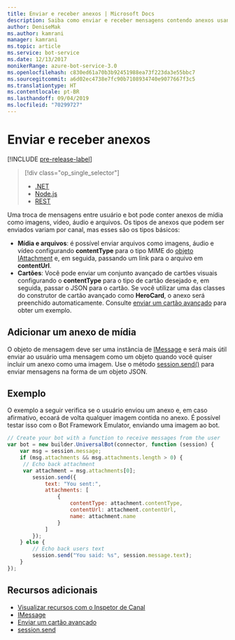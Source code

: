 ```yaml
---
title: Enviar e receber anexos | Microsoft Docs
description: Saiba como enviar e receber mensagens contendo anexos usando o SDK do Bot Framework para Node.js.
author: DeniseMak
ms.author: kamrani
manager: kamrani
ms.topic: article
ms.service: bot-service
ms.date: 12/13/2017
monikerRange: azure-bot-service-3.0
ms.openlocfilehash: c830ed61a70b3b92451988ea73f223da3e55bbc7
ms.sourcegitcommit: a6d02ec4738e7fc90b7108934740e9077667f3c5
ms.translationtype: HT
ms.contentlocale: pt-BR
ms.lasthandoff: 09/04/2019
ms.locfileid: "70299727"
---
```

# <a name="send-and-receive-attachments"></a>Enviar e receber anexos

[!INCLUDE [pre-release-label](../includes/pre-release-label-v3.md)]

> [!div class="op_single_selector"]
> - [.NET](../dotnet/bot-builder-dotnet-add-media-attachments.md)
> - [Node.js](../nodejs/bot-builder-nodejs-send-receive-attachments.md)
> - [REST](../rest-api/bot-framework-rest-connector-add-media-attachments.md)

Uma troca de mensagens entre usuário e bot pode conter anexos de mídia como imagens, vídeo, áudio e arquivos. Os tipos de anexos que podem ser enviados variam por canal, mas esses são os tipos básicos:

* **Mídia e arquivos**: é possível enviar arquivos como imagens, áudio e vídeo configurando **contentType** para o tipo MIME do [objeto IAttachment][IAttachment] e, em seguida, passando um link para o arquivo em **contentUrl**.
* **Cartões**: Você pode enviar um conjunto avançado de cartões visuais <!-- and custom keyboards --> configurando o **contentType** para o tipo de cartão desejado e, em seguida, passar o JSON para o cartão. Se você utilizar uma das classes do construtor de cartão avançado como **HeroCard**, o anexo será preenchido automaticamente. Consulte [enviar um cartão avançado](bot-builder-nodejs-send-rich-cards.md) para obter um exemplo.

## <a name="add-a-media-attachment"></a>Adicionar um anexo de mídia
O objeto de mensagem deve ser uma instância de [IMessage][IMessage] e será mais útil enviar ao usuário uma mensagem como um objeto quando você quiser incluir um anexo como uma imagem. Use o método [session.send()][SessionSend] para enviar mensagens na forma de um objeto JSON. 

## <a name="example"></a>Exemplo

O exemplo a seguir verifica se o usuário enviou um anexo e, em caso afirmativo, ecoará de volta qualquer imagem contida no anexo. É possível testar isso com o Bot Framework Emulator, enviando uma imagem ao bot.

```javascript
// Create your bot with a function to receive messages from the user
var bot = new builder.UniversalBot(connector, function (session) {
    var msg = session.message;
    if (msg.attachments && msg.attachments.length > 0) {
     // Echo back attachment
     var attachment = msg.attachments[0];
        session.send({
            text: "You sent:",
            attachments: [
                {
                    contentType: attachment.contentType,
                    contentUrl: attachment.contentUrl,
                    name: attachment.name
                }
            ]
        });
    } else {
        // Echo back users text
        session.send("You said: %s", session.message.text);
    }
});
```
## <a name="additional-resources"></a>Recursos adicionais

* [Visualizar recursos com o Inspetor de Canal][inspector]
* [IMessage][IMessage]
* [Enviar um cartão avançado][SendRichCard]
* [session.send][SessionSend]

[IMessage]: http://docs.botframework.com/node/builder/chat-reference/interfaces/_botbuilder_d_.imessage
[SendRichCard]: bot-builder-nodejs-send-rich-cards.md
[SessionSend]: https://docs.botframework.com/node/builder/chat-reference/classes/_botbuilder_d_.session.html#send
[IAttachment]: https://docs.botframework.com/node/builder/chat-reference/interfaces/_botbuilder_d_.iattachment.html
[inspector]: ../bot-service-channel-inspector.md
